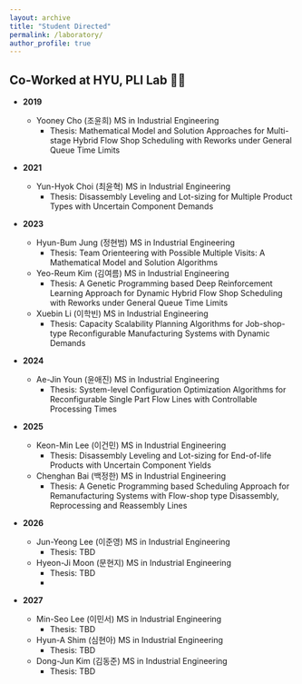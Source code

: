 ```yaml
---
layout: archive
title: "Student Directed"
permalink: /laboratory/
author_profile: true
---
```

## **Co-Worked at HYU, PLI Lab** 👨‍💻

- **2019**
  - Yooney Cho (조윤희) MS in Industrial Engineering
     - Thesis: Mathematical Model and Solution Approaches for Multi-stage Hybrid Flow Shop Scheduling with Reworks under General Queue Time Limits
       
- **2021**
   - Yun-Hyok Choi (최윤혁) MS in Industrial Engineering
     - Thesis: Disassembly Leveling and Lot-sizing for Multiple Product Types with Uncertain Component Demands
       
- **2023**
   - Hyun-Bum Jung (정현범) MS in Industrial Engineering
     - Thesis: Team Orienteering with Possible Multiple Visits: A Mathematical Model and Solution Algorithms
   - Yeo-Reum Kim (김여름) MS in Industrial Engineering
     - Thesis: A Genetic Programming based Deep Reinforcement Learning Approach for Dynamic Hybrid Flow Shop Scheduling with Reworks under General Queue Time Limits
   - Xuebin Li (이학빈) MS in Industrial Engineering
     - Thesis: Capacity Scalability Planning Algorithms for Job-shop-type Reconfigurable Manufacturing Systems with Dynamic Demands
       
- **2024**
   - Ae-Jin Youn (윤애진) MS in Industrial Engineering
     - Thesis: System-level Configuration Optimization Algorithms for Reconfigurable Single Part Flow Lines with Controllable Processing Times
       
- **2025**
   - Keon-Min Lee (이건민) MS in Industrial Engineering
     - Thesis: Disassembly Leveling and Lot-sizing for End-of-life Products with Uncertain Component Yields
   - Chenghan Bai (백정한) MS in Industrial Engineering
     - Thesis:  A Genetic Programming based Scheduling Approach for Remanufacturing Systems with Flow-shop type Disassembly, Reprocessing and Reassembly Lines
       
- **2026**
   - Jun-Yeong Lee (이준영) MS in Industrial Engineering
     - Thesis: TBD
   - Hyeon-Ji Moon (문현지) MS in Industrial Engineering
     - Thesis: TBD
     - 
- **2027**
   - Min-Seo Lee (이민서) MS in Industrial Engineering
     - Thesis: TBD
   - Hyun-A Shim (심현아) MS in Industrial Engineering
     - Thesis: TBD
   - Dong-Jun Kim (김동준) MS in Industrial Engineering
     - Thesis: TBD
